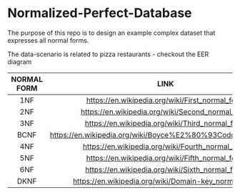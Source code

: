 # Normalized-Perfect-Database

The purpose of this repo is to design an example complex dataset that expresses all normal forms.

The data-scenario is related to pizza restaurants - checkout the EER diagram

| NORMAL FORM |                             LINK                             | EXAMPLE FINISHED |
|:-----------:|:------------------------------------------------------------:|:----------------:|
|     1NF     |        https://en.wikipedia.org/wiki/First_normal_form       |        NO        |
|     2NF     |       https://en.wikipedia.org/wiki/Second_normal_form       |        NO        |
|     3NF     |        https://en.wikipedia.org/wiki/Third_normal_form       |        NO        |
|     BCNF    | https://en.wikipedia.org/wiki/Boyce%E2%80%93Codd_normal_form |        NO        |
|     4NF     |       https://en.wikipedia.org/wiki/Fourth_normal_form       |        NO        |
|     5NF     |        https://en.wikipedia.org/wiki/Fifth_normal_form       |        NO        |
|     6NF     |        https://en.wikipedia.org/wiki/Sixth_normal_form       |        NO        |
|     DKNF    |     https://en.wikipedia.org/wiki/Domain-key_normal_form     |        NO        |
